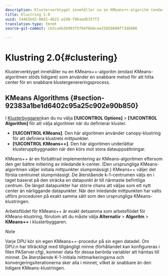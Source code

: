 ```yaml
---
description: Klusterverktyget innehåller nu en KMeans++-algoritm (endast KMeans-algoritmen stöds tidigare) som använder en snabbare metod för att hitta center för en snabbare klustergenereringsprocess.
title: Klustring 2.0
uuid: 14462bd3-06d1-4622-a2d8-f96aadb357f3
translation-type: tm+mt
source-git-commit: cb3ca4b3b993f5f04f6b6cee25850600ff3d8986

---
```



# Klustring 2.0{#clustering}

Klusterverktyget innehåller nu en KMeans++-algoritm (endast KMeans-algoritmen stöds tidigare) som använder en snabbare metod för att hitta center för en snabbare klustergenereringsprocess.

## KMeans Algorithms {#section-92383a1be1d6402c95a25c902e90b850}

I [Klusterbyggaren](https://docs.adobe.com/help/en/data-workbench/using/client/analysis-visualizations/visitor-cluster/c-visitor-cluster.html)kan du nu välja **[!UICONTROL Options]** > **[!UICONTROL Algorithm]** för att välja algoritmer när du definierar kluster.

* **[!UICONTROL KMeans]**. Den här algoritmen använder canopy-klustring för att definiera klustrets mittpunkter.
* **[!UICONTROL KMeans++]**. Den här algoritmen underlättar klusteruppbyggnaden när den körs mot stora datauppsättningar.

<!-- <a id="section_8193A6D60C5540BB985085BE670B4544"></a> -->

KMeans++ är en förbättrad implementering av KMeans-algoritmen eftersom den ger bättre initiering av inledande k-center. (Den ursprungliga KMeans-algoritmen väljer initiala mittpunkter slumpmässigt.) KMeans++ väljer det första centrumet slumpmässigt. De återstående k-1-centrumen väljs en i taget baserat på den sträcka en datapunkt är till närmaste befintliga centrum. De längst datapunkter har större chans att väljas som ett nytt center än närliggande datapunkter. När den inledande mittpunkten har valts utförs proceduren på exakt samma sätt som den ursprungliga KMeans-klustringen.

Arbetsflödet för KMeans++ är exakt detsamma som arbetsflödet för KMeans-klustring, förutom att du måste välja **Alternativ** > **Algoritm** > **KMeans++** i klusterbyggaren.

>[!NOTE]
>
>Varje DPU kör sin egen KMeans++-procedur på sin egen datadel. Om DPU:n har tillräckligt med tillgängligt minne (förhållandet kan konfigureras i filen PAServer.cfg), kommer data för dessa berörda variabler att hämtas till minnet. De återstående K-1-initiala mittmarkeringarna och konvergeringsiterationerna sker alla i minnet, vilket är snabbare än den tidigare KMeans-klustringen.

